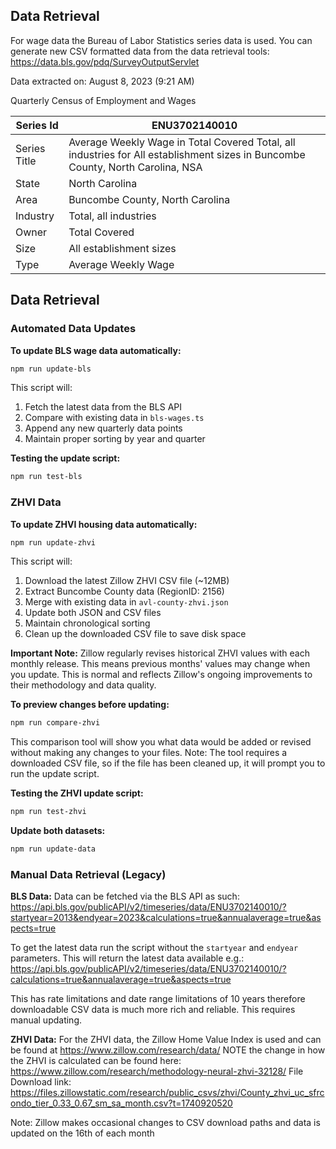 ## Data Retrieval

For wage data the Bureau of Labor Statistics series data is used.
You can generate new CSV formatted data from the data retrieval tools: https://data.bls.gov/pdq/SurveyOutputServlet

Data extracted on: August 8, 2023 (9:21 AM)

Quarterly Census of Employment and Wages

| Series Id    	| ENU3702140010                                                                                                                  	|
|--------------	|--------------------------------------------------------------------------------------------------------------------------------	|
| Series Title 	| Average Weekly Wage in Total Covered Total, all industries for All establishment sizes in Buncombe County, North Carolina, NSA 	|
| State        	| North Carolina                                                                                                                 	|
| Area         	| Buncombe County, North Carolina                                                                                                	|
| Industry     	| Total, all industries                                                                                                          	|
| Owner        	| Total Covered                                                                                                                  	|
| Size         	| All establishment sizes                                                                                                        	|
| Type         	| Average Weekly Wage                                                                                                            	|

## Data Retrieval

### Automated Data Updates

**To update BLS wage data automatically:**

```bash
npm run update-bls
```

This script will:
1. Fetch the latest data from the BLS API
2. Compare with existing data in `bls-wages.ts`
3. Append any new quarterly data points
4. Maintain proper sorting by year and quarter

**Testing the update script:**
```bash
npm run test-bls
```

### ZHVI Data

**To update ZHVI housing data automatically:**

```bash
npm run update-zhvi
```

This script will:
1. Download the latest Zillow ZHVI CSV file (~12MB)
2. Extract Buncombe County data (RegionID: 2156)
3. Merge with existing data in `avl-county-zhvi.json`
4. Update both JSON and CSV files
5. Maintain chronological sorting
6. Clean up the downloaded CSV file to save disk space

**Important Note:** Zillow regularly revises historical ZHVI values with each monthly release. This means previous months' values may change when you update. This is normal and reflects Zillow's ongoing improvements to their methodology and data quality.

**To preview changes before updating:**
```bash
npm run compare-zhvi
```

This comparison tool will show you what data would be added or revised without making any changes to your files. Note: The tool requires a downloaded CSV file, so if the file has been cleaned up, it will prompt you to run the update script.

**Testing the ZHVI update script:**
```bash
npm run test-zhvi
```

**Update both datasets:**
```bash
npm run update-data
```

### Manual Data Retrieval (Legacy)

**BLS Data:**
Data can be fetched via the BLS API as such:
https://api.bls.gov/publicAPI/v2/timeseries/data/ENU3702140010/?startyear=2013&endyear=2023&calculations=true&annualaverage=true&aspects=true

To get the latest data run the script without the `startyear` and `endyear` parameters. This will return the latest data available e.g.:
https://api.bls.gov/publicAPI/v2/timeseries/data/ENU3702140010/?calculations=true&annualaverage=true&aspects=true

This has rate limitations and date range limitations of 10 years therefore downloadable CSV data is much more rich and reliable. This requires manual updating.

**ZHVI Data:** 
For the ZHVI data, the Zillow Home Value Index is used and can be found at https://www.zillow.com/research/data/
NOTE the change in how the ZHVI is calculated can be found here: https://www.zillow.com/research/methodology-neural-zhvi-32128/
File Download link:
https://files.zillowstatic.com/research/public_csvs/zhvi/County_zhvi_uc_sfrcondo_tier_0.33_0.67_sm_sa_month.csv?t=1740920520

Note: Zillow makes occasional changes to CSV download paths and data is updated on the 16th of each month
